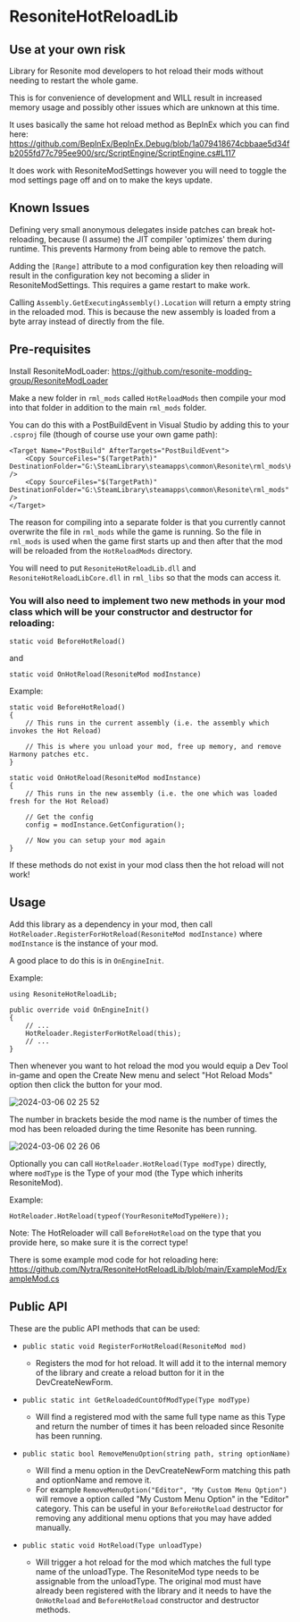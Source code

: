 # ResoniteHotReloadLib

## Use at your own risk

Library for Resonite mod developers to hot reload their mods without needing to restart the whole game.

This is for convenience of development and WILL result in increased memory usage and possibly other issues which are unknown at this time.

It uses basically the same hot reload method as BepInEx which you can find here: https://github.com/BepInEx/BepInEx.Debug/blob/1a079418674cbbaae5d34fb2055fd77c795ee900/src/ScriptEngine/ScriptEngine.cs#L117

It does work with ResoniteModSettings however you will need to toggle the mod settings page off and on to make the keys update.

## Known Issues

Defining very small anonymous delegates inside patches can break hot-reloading, because (I assume) the JIT compiler 'optimizes' them during runtime. This prevents Harmony from being able to remove the patch.

Adding the `[Range]` attribute to a mod configuration key then reloading will result in the configuration key not becoming a slider in ResoniteModSettings. This requires a game restart to make work.

Calling `Assembly.GetExecutingAssembly().Location` will return a empty string in the reloaded mod. This is because the new assembly is loaded from a byte array instead of directly from the file.

## Pre-requisites

Install ResoniteModLoader: https://github.com/resonite-modding-group/ResoniteModLoader

Make a new folder in `rml_mods` called `HotReloadMods` then compile your mod into that folder in addition to the main `rml_mods` folder.

You can do this with a PostBuildEvent in Visual Studio by adding this to your `.csproj` file (though of course use your own game path):

```
<Target Name="PostBuild" AfterTargets="PostBuildEvent">
    <Copy SourceFiles="$(TargetPath)" DestinationFolder="G:\SteamLibrary\steamapps\common\Resonite\rml_mods\HotReloadMods" />
    <Copy SourceFiles="$(TargetPath)" DestinationFolder="G:\SteamLibrary\steamapps\common\Resonite\rml_mods" />
</Target>
```

The reason for compiling into a separate folder is that you currently cannot overwrite the file in `rml_mods` while the game is running. So the file in `rml_mods` is used when the game first starts up and then after that the mod will be reloaded from the `HotReloadMods` directory.

You will need to put `ResoniteHotReloadLib.dll` and `ResoniteHotReloadLibCore.dll` in `rml_libs` so that the mods can access it.

### You will also need to implement two new methods in your mod class which will be your constructor and destructor for reloading:

`static void BeforeHotReload()`

and 

`static void OnHotReload(ResoniteMod modInstance)`

Example:

```
static void BeforeHotReload()
{
    // This runs in the current assembly (i.e. the assembly which invokes the Hot Reload)

    // This is where you unload your mod, free up memory, and remove Harmony patches etc.
}

static void OnHotReload(ResoniteMod modInstance)
{
    // This runs in the new assembly (i.e. the one which was loaded fresh for the Hot Reload)

    // Get the config
    config = modInstance.GetConfiguration();

    // Now you can setup your mod again
}
```

If these methods do not exist in your mod class then the hot reload will not work!

## Usage

Add this library as a dependency in your mod, then call `HotReloader.RegisterForHotReload(ResoniteMod modInstance)` where `modInstance` is the instance of your mod.

A good place to do this is in `OnEngineInit`.

Example:

```
using ResoniteHotReloadLib;

public override void OnEngineInit()
{
    // ...
    HotReloader.RegisterForHotReload(this);
    // ...
}
```

Then whenever you want to hot reload the mod you would equip a Dev Tool in-game and open the Create New menu and select "Hot Reload Mods" option then click the button for your mod.

![2024-03-06 02 25 52](https://github.com/Nytra/ResoniteHotReloadLib/assets/14206961/03094209-583a-45e1-9e6c-6037769a1618)

The number in brackets beside the mod name is the number of times the mod has been reloaded during the time Resonite has been running.

![2024-03-06 02 26 06](https://github.com/Nytra/ResoniteHotReloadLib/assets/14206961/a942154e-a37d-4ec9-b914-66d66900c587)

Optionally you can call `HotReloader.HotReload(Type modType)` directly, where `modType` is the Type of your mod (the Type which inherits ResoniteMod).

Example:

```
HotReloader.HotReload(typeof(YourResoniteModTypeHere));
```

Note: The HotReloader will call `BeforeHotReload` on the type that you provide here, so make sure it is the correct type!

There is some example mod code for hot reloading here: https://github.com/Nytra/ResoniteHotReloadLib/blob/main/ExampleMod/ExampleMod.cs

## Public API

These are the public API methods that can be used:

- `public static void RegisterForHotReload(ResoniteMod mod)`
    - Registers the mod for hot reload. It will add it to the internal memory of the library and create a reload button for it in the DevCreateNewForm.

- `public static int GetReloadedCountOfModType(Type modType)`
    - Will find a registered mod with the same full type name as this Type and return the number of times it has been reloaded since Resonite has been running.
 
- `public static bool RemoveMenuOption(string path, string optionName)`
    - Will find a menu option in the DevCreateNewForm matching this path and optionName and remove it.
    - For example `RemoveMenuOption("Editor", "My Custom Menu Option")` will remove a option called "My Custom Menu Option" in the "Editor" category. This can be useful in your `BeforeHotReload` destructor for removing any additional menu options that you may have added manually.
 
- `public static void HotReload(Type unloadType)`
    - Will trigger a hot reload for the mod which matches the full type name of the unloadType. The ResoniteMod type needs to be assignable from the unloadType. The original mod must have already been registered with the library and it needs to have the `OnHotReload` and `BeforeHotReload` constructor and destructor methods.
